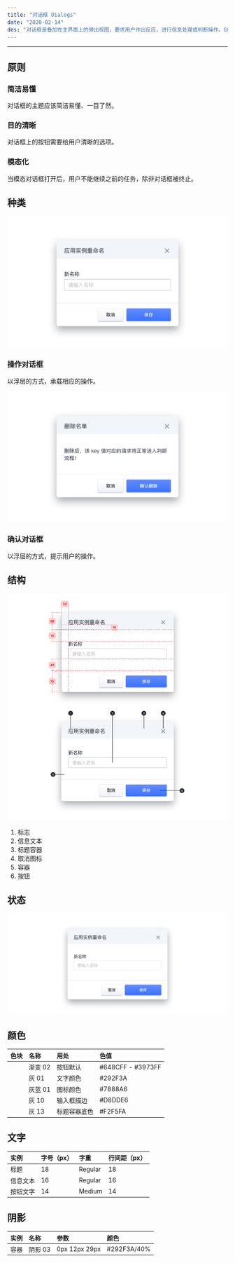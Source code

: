 ```yaml
---
title: "对话框 Dialogs"
date: "2020-02-14"
des: "对话框是叠加在主界面上的弹出视图，要求用户作出反应，进行信息处理或判断操作。GEE-UI 里的对话框以模态对话框为主。"
---
```


---

## 原则

### 简洁易懂

对话框的主题应该简洁易懂、一目了然。

### 目的清晰

对话框上的按钮需要给用户清晰的选项。

### 模态化

当模态对话框打开后，用户不能继续之前的任务，除非对话框被终止。


## 种类

![modal-1](modal-1.jpg)

### 操作对话框

以浮层的方式，承载相应的操作。

![modal-2](modal-2.jpg)

### 确认对话框

以浮层的方式，提示用户的操作。

## 结构

![modal-3](modal-3.jpg)

1. 标志
2. 信息文本
3. 标题容器
4. 取消图标
5. 容器
6. 按钮

## 状态

![modal-4](modal-4.jpg)

## 颜色

| 色块                                                                                                    | 名称    | 用处         | 色值              |
| :------------------------------------------------------------------------------------------------------ | :------ | :----------- | :---------------- |
| <span class="colorBlock" style="background: linear-gradient(180deg, #648CFF 0%, #3973FF 100%);"></span> | 渐变 02 | 按钮默认     | #648CFF - #3973FF |
| <span class="colorBlock" style="background-color: #292F3A;"></span>                                     | 灰 01   | 文字颜色     | #292F3A           |
| <span class="colorBlock" style="background-color: #7888A6;"></span>                                     | 灰蓝 01 | 图标颜色     | #7888A6           |
| <span class="colorBlock" style="background-color: #D8DDE6;"></span>                                     | 灰 10   | 输入框描边   | #D8DDE6           |
| <span class="colorBlock" style="background-color: #F2F5FA;"></span>                                     | 灰 13   | 标题容器底色 | #F2F5FA           |

## 文字

| 实例     | 字号（px） | 字重    | 行间距（px） |
| :------- | :--------- | :------ | :----------- |
| 标题     | 18         | Regular | 18           |
| 信息文本 | 16         | Regular | 16           |
| 按钮文字 | 14         | Medium  | 14           |

## 阴影

| 实例 | 名称    | 参数          | 颜色        |
| :--- | :------ | :------------ | :---------- |
| 容器 | 阴影 03 | 0px 12px 29px | #292F3A/40% |
